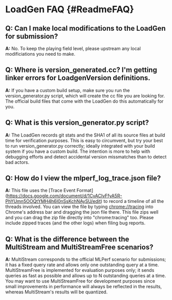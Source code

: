 # LoadGen FAQ {#ReadmeFAQ}

## Q: Can I make local modifications to the LoadGen for submission?
**A:** No. To keep the playing field level, please upstream any local
modificiations you need to make.

## Q: Where is version_generated.cc? I'm getting linker errors for LoadgenVersion definitions.
**A:** If you have a custom build setup, make sure you run the
version_generator.py script, which will create the cc file you are looking for.
The official build files that come with the LoadGen do this automatically for
you.

## Q: What is this version_generator.py script?
**A:** The LoadGen records git stats and the SHA1 of all its source files at
build time for verification purposes. This is easy to circumvent, but try your
best to run version_generator.py correctly; ideally integrated with your build
system if you have a custom build. The intention is more to help with debugging
efforts and detect accidental version missmatches than to detect bad actors.

## Q: How do I view the mlperf_log_trace.json file?
**A:** This file uses the [Trace Event Format]
(https://docs.google.com/document/d/1CvAClvFfyA5R-PhYUmn5OOQtYMH4h6I0nSsKchNAySU/edit)
to record a timeline of all the threads involved.
You can view the file by typing [chrome://tracing](chrome://tracing) into
Chrome's address bar and dragging the json file there.
This file zips well and you can drag the zip file directly into
"chrome:tracing" too.
Please include zipped traces (and the other logs) when filing bug reports.

## Q: What is the difference between the MultiStream and MultiStreamFree scenarios?
**A:** MultiStream corresponds to the official MLPerf scenario for submissions;
it has a fixed query rate and allows only one outstanding query at a time.
MultiStreamFree is implemented for evaluation purposes only; it sends queries
as fast as possible and allows up to N outstanding queries at a time. You may
want to use MultiStreamFree for development purposes since small improvements
in performance will always be reflected in the results, whereas MultiStream's
results will be quantized.
